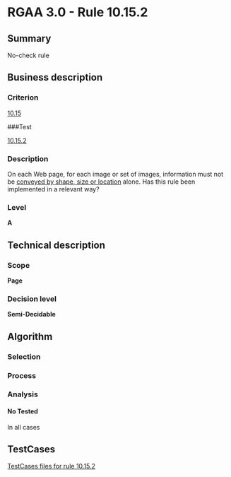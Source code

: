 # RGAA 3.0 -  Rule 10.15.2

## Summary

No-check rule

## Business description

### Criterion

[10.15](http://disic.github.io/rgaa_referentiel_en/RGAA3.0_Criteria_English_version_v1.html#crit-10-15)

###Test

[10.15.2](http://disic.github.io/rgaa_referentiel_en/RGAA3.0_Criteria_English_version_v1.html#test-10-15-2)

### Description
On each Web page, for
    each image or set of images, information must not be
    <a href="http://disic.github.io/rgaa_referentiel_en/RGAA3.0_Glossary_English_version_v1.html#mInfoShape">conveyed by shape, size or location</a> alone. Has this rule
    been implemented in a relevant way? 


### Level

**A**

## Technical description

### Scope

**Page**

### Decision level

**Semi-Decidable**

## Algorithm

### Selection

### Process

### Analysis

#### No Tested 

In all cases





##  TestCases 

[TestCases files for rule 10.15.2](https://github.com/Asqatasun/Asqatasun/tree/master/rules/rules-rgaa3.0/src/test/resources/testcases/rgaa30/Rgaa30Rule101502/) 


